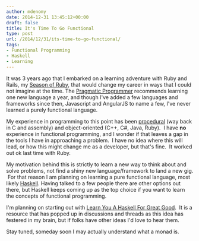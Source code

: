 ```yaml
---
author: mdenomy
date: 2014-12-31 13:45:12+00:00
draft: false
title: It's Time To Go Functional
type: post
url: /2014/12/31/its-time-to-go-functional/
tags:
- Functional Programming
- Haskell
- Learning
---
```


It was 3 years ago that I embarked on a learning adventure with Ruby and Rails, my [Season of Ruby](https://mdenomy.wordpress.com/category/season-of-ruby/), that would change my career in ways that I could not imagine at the time. The [Pragmatic Programmer](https://pragprog.com/the-pragmatic-programmer) recommends learning one new language a year, and though I've added a few languages and frameworks since then, Javascript and AngularJS to name a few, I've never learned a purely functional language.

My experience in programming to this point has been [procedural](http://en.wikipedia.org/wiki/Procedural_programming) (way back in C and assembly) and object-oriented (C++, C#, Java, Ruby).  I have **no** experience in functional programming, and I wonder if that leaves a gap in the tools I have in approaching a problem.  I have no idea where this will lead, or how this might change me as a developer, but that's fine.  It worked out ok last time with Ruby.

My motivation behind this is strictly to learn a new way to think about and solve problems, not find a shiny new language/framework to land a new gig.  For that reason I am planning on learning a pure functional language, most likely [Haskell](https://www.haskell.org/haskellwiki/Haskell). Having talked to a few people there are other options out there, but Haskell keeps coming up as the top choice if you want to learn the concepts of functional programming.

I'm planning on starting out with [Learn You A Haskell For Great Good](http://learnyouahaskell.com/introduction).  It is a resource that has popped up in discussions and threads as this idea has festered in my brain, but if folks have other ideas I'd love to hear them.

Stay tuned, someday soon I may actually understand what a monad is.


